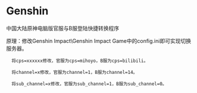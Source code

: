 # Genshin
中国大陆原神电脑版官服与B服登陆快捷转换程序


原理：修改Genshin Impact\Genshin Impact Game中的config.ini即可实现切换服务器。
      
      将cps=xxxxxx修改，官服为cps=mihoyo，B服为cps=bilibili。
      
      将channel=x修改，官服为channel=1，B服为channel=14。
      
      将sub_channel=x修改，官服为sub_channel=1，B服为sub_channel=0。
